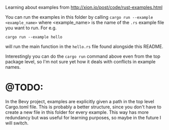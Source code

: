 Learning about examples from http://xion.io/post/code/rust-examples.html

You can run the examples in this folder by calling `cargo run --example <example_name>` where <example_name> is the name of the `.rs` example file you want to run. For e.g.

```
cargo run --example hello
```

will run the main function in the `hello.rs` file found alongside this README.

Interestingly you can do the `cargo run` command above even from the top package level, so I'm not sure yet how it deals with conflicts in example names. 

# @TODO:

In the Bevy project, examples are explicitly given a path in the top level Cargo.toml file. This is probably a better structure, since you don't have to create a new file in this folder for every example. This way has more redundancy but was useful for learning purposes, so maybe in the future I will switch.
